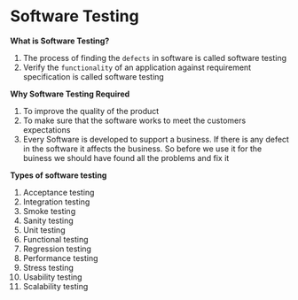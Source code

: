 # Software Testing

**What is Software Testing?**
1. The process of finding the `defects` in software is called software testing
2. Verify the `functionality` of an application against requirement specification is called software testing

**Why Software Testing Required**
1. To improve the quality of the product
2. To make sure that the software works to meet the customers expectations
3. Every Software is developed to support a business. If there is any defect in the software it affects the business. So before we use it for the buiness we should have found all the problems and fix it

**Types of software testing**
1. Acceptance testing
2. Integration testing
3. Smoke testing
4. Sanity testing
5. Unit testing
6. Functional testing
7. Regression testing
8. Performance testing
9. Stress testing
10. Usability testing
11. Scalability testing
